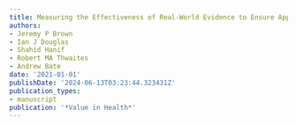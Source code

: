 ```yaml
---
title: Measuring the Effectiveness of Real-World Evidence to Ensure Appropriate Impact
authors:
- Jeremy P Brown
- Ian J Douglas
- Shahid Hanif
- Robert MA Thwaites
- Andrew Bate
date: '2021-01-01'
publishDate: '2024-06-13T03:23:44.323431Z'
publication_types:
- manuscript
publication: '*Value in Health*'
---
```

